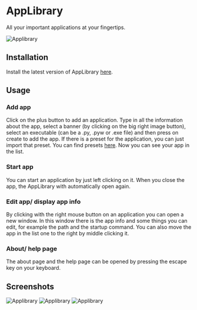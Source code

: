 # **AppLibrary**
All your important applications at your fingertips.

![Applibrary](https://i.imgur.com/tTcw4n2.png "AppLibrary")

## **Installation**
Install the latest version of AppLibrary [here](https://github.com/jvietman/AppLibrary/releases/latest).

## **Usage**
### Add app
Click on the plus button to add an application. Type in all the information about the app, select a banner (by clicking on the big right image button), select an executable (can be a .py, .pyw or .exe file) and then press on create to add the app. If there is a preset for the application, you can just import that preset. You can find presets [here](https://github.com/jvietman/AppLibrary/tree/main/presets). Now you can see your app in the list.

### Start app
You can start an application by just left clicking on it. When you close the app, the AppLibrary with automatically open again.

### Edit app/ display app info
By clicking with the right mouse button on an application you can open a new window. In this window there is the app info and some things you can edit, for example the path and the startup command. You can also move the app in the list one to the right by middle clicking it.

### About/ help page
The about page and the help page can be opened by pressing the escape key on your keyboard.

## **Screenshots**
![Applibrary](https://i.imgur.com/dFhp96y.png "AppLibrary")
![Applibrary](https://i.imgur.com/ll7W0mH.png "AppLibrary")
![Applibrary](https://i.imgur.com/Zv5TrJ3.png "AppLibrary")

